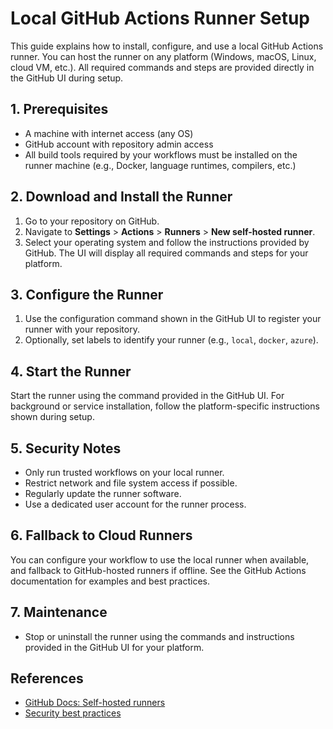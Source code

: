 

# Local GitHub Actions Runner Setup

This guide explains how to install, configure, and use a local GitHub Actions runner. You can host the runner on any platform (Windows, macOS, Linux, cloud VM, etc.). All required commands and steps are provided directly in the GitHub UI during setup.



## 1. Prerequisites

- A machine with internet access (any OS)
- GitHub account with repository admin access
- All build tools required by your workflows must be installed on the runner machine (e.g., Docker, language runtimes, compilers, etc.)



## 2. Download and Install the Runner

1. Go to your repository on GitHub.
2. Navigate to **Settings** > **Actions** > **Runners** > **New self-hosted runner**.
3. Select your operating system and follow the instructions provided by GitHub. The UI will display all required commands and steps for your platform.



## 3. Configure the Runner

1. Use the configuration command shown in the GitHub UI to register your runner with your repository.
2. Optionally, set labels to identify your runner (e.g., `local`, `docker`, `azure`).



## 4. Start the Runner

Start the runner using the command provided in the GitHub UI. For background or service installation, follow the platform-specific instructions shown during setup.



## 5. Security Notes

- Only run trusted workflows on your local runner.
- Restrict network and file system access if possible.
- Regularly update the runner software.
- Use a dedicated user account for the runner process.



## 6. Fallback to Cloud Runners

You can configure your workflow to use the local runner when available, and fallback to GitHub-hosted runners if offline. See the GitHub Actions documentation for examples and best practices.



## 7. Maintenance

- Stop or uninstall the runner using the commands and instructions provided in the GitHub UI for your platform.



## References

- [GitHub Docs: Self-hosted runners](https://docs.github.com/en/actions/hosting-your-own-runners/about-self-hosted-runners)
- [Security best practices](https://docs.github.com/en/actions/hosting-your-own-runners/security-best-practices-for-self-hosted-runners)
